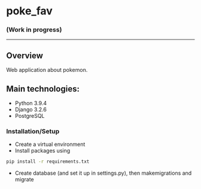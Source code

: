 # poke_fav

### (Work in progress)
---
## Overview
Web application about pokemon.

## Main technologies:
- Python 3.9.4
- Django 3.2.6
- PostgreSQL

### Installation/Setup
- Create a virtual environment
- Install packages using 
```sh
pip install -r requirements.txt
```
- Create database (and set it up in settings.py), then makemigrations and migrate
